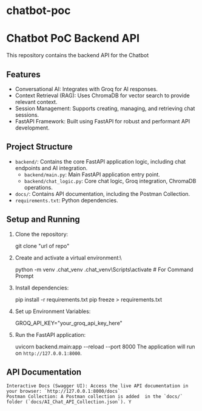 # chatbot-poc
# Chatbot PoC Backend API

This repository contains the backend API for the Chatbot 

## Features

* Conversational AI: Integrates with Groq for AI responses.
* Context Retrieval (RAG): Uses ChromaDB for vector search to provide relevant context.
* Session Management: Supports creating, managing, and retrieving chat sessions.
* FastAPI Framework: Built using FastAPI for robust and performant API development.

## Project Structure

* `backend/`: Contains the core FastAPI application logic, including chat endpoints and AI integration.
    * `backend/main.py`: Main FastAPI application entry point.
    * `backend/chat_logic.py`: Core chat logic, Groq integration, ChromaDB operations.
* `docs/`: Contains API documentation, including the Postman Collection.
* `requirements.txt`: Python dependencies.


## Setup and Running

1.  Clone the repository:
    
    git clone "url of repo"


2.  Create and activate a virtual environment:\
    
    python -m venv .chat_venv
    .chat_venv\Scripts\activate # For Command Prompt
    

3.  Install dependencies:
    
    pip install -r requirements.txt
    pip freeze > requirements.txt

4.  Set up Environment Variables:
    
    GROQ_API_KEY="your_groq_api_key_here"
    
    

5.  Run the FastAPI application:
    
    uvicorn backend.main:app --reload --port 8000
    The application will run on `http://127.0.0.1:8000`.

## API Documentation

    Interactive Docs (Swagger UI): Access the live API documentation in your browser: `http://127.0.0.1:8000/docs`
    Postman Collection: A Postman collection is added  in the `docs/` folder (`docs/AI_Chat_API_Collection.json`). Y


